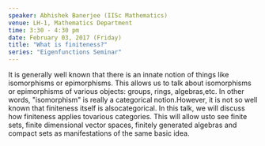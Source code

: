 ```yaml
---
speaker: Abhishek Banerjee (IISc Mathematics)
venue: LH-1, Mathematics Department
time: 3:30 - 4:30 pm
date: February 03, 2017 (Friday)
title: "What is finiteness?"
series: "Eigenfunctions Seminar"
---
```

It is generally well known that there is an innate notion of
things like isomorphisms
or epimorphisms. This allows us to talk about isomorphisms or epimorphisms
of various
objects: groups, rings, algebras,etc. In other words, "isomorphism" is
really a categorical
notion.However, it is not so well known that finiteness itself is
alsocategorical. In this talk, we
will discuss how finiteness applies tovarious categories. This will allow
usto see finite sets,
finite dimensional vector spaces, finitely generated algebras and compact
sets as
manifestations of the same basic idea.
